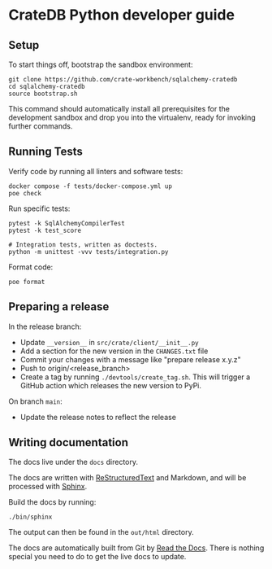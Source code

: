 # CrateDB Python developer guide

## Setup

To start things off, bootstrap the sandbox environment:

    git clone https://github.com/crate-workbench/sqlalchemy-cratedb
    cd sqlalchemy-cratedb
    source bootstrap.sh

This command should automatically install all prerequisites for the
development sandbox and drop you into the virtualenv, ready for invoking
further commands.

## Running Tests

Verify code by running all linters and software tests:

    docker compose -f tests/docker-compose.yml up
    poe check

Run specific tests:

    pytest -k SqlAlchemyCompilerTest
    pytest -k test_score

    # Integration tests, written as doctests.
    python -m unittest -vvv tests/integration.py

Format code:

    poe format


## Preparing a release

In the release branch:

-   Update `__version__` in `src/crate/client/__init__.py`
-   Add a section for the new version in the `CHANGES.txt` file
-   Commit your changes with a message like \"prepare release x.y.z\"
-   Push to origin/\<release_branch\>
-   Create a tag by running `./devtools/create_tag.sh`. This will
    trigger a GitHub action which releases the new version to PyPi.

On branch `main`:

-   Update the release notes to reflect the release


## Writing documentation

The docs live under the `docs` directory.

The docs are written with [ReStructuredText] and Markdown,
and will be processed with [Sphinx].

Build the docs by running:

    ./bin/sphinx

The output can then be found in the `out/html` directory.

The docs are automatically built from Git by [Read the Docs]. There is
nothing special you need to do to get the live docs to update.


[Read the Docs]: http://readthedocs.org
[ReStructuredText]: https://docutils.sourceforge.net/rst.html
[Sphinx]: https://sphinx-doc.org/
